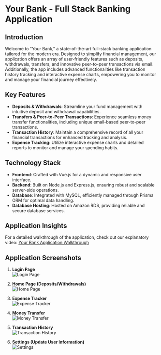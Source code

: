 # Your Bank - Full Stack Banking Application

## Introduction
Welcome to "Your Bank," a state-of-the-art full-stack banking application tailored for the modern era. Designed to simplify financial management, our application offers an array of user-friendly features such as deposits, withdrawals, transfers, and innovative peer-to-peer transactions via email. Additionally, the app includes advanced functionalities like transaction history tracking and interactive expense charts, empowering you to monitor and manage your financial journey effectively.

## Key Features
- **Deposits & Withdrawals**: Streamline your fund management with intuitive deposit and withdrawal capabilities.
- **Transfers & Peer-to-Peer Transactions**: Experience seamless money transfer functionalities, including unique email-based peer-to-peer transactions.
- **Transaction History**: Maintain a comprehensive record of all your financial transactions for enhanced tracking and analysis.
- **Expense Tracking**: Utilize interactive expense charts and detailed reports to monitor and manage your spending habits.

## Technology Stack
- **Frontend**: Crafted with Vue.js for a dynamic and responsive user interface.
- **Backend**: Built on Node.js and Express.js, ensuring robust and scalable server-side operations.
- **Database**: Integrated with MySQL, efficiently managed through Prisma ORM for optimal data handling.
- **Database Hosting**: Hosted on Amazon RDS, providing reliable and secure database services.

## Application Insights
For a detailed walkthrough of the application, check out our explanatory video: [Your Bank Application Walkthrough](https://youtu.be/amQLI9vewKU)

## Application Screenshots
1. **Login Page**  
   ![Login Page](https://github.com/VishvShah98/Banking_Application/assets/70076769/9e340553-e9bb-4b15-b1ea-e47ae6ef8ece)

2. **Home Page (Deposits/Withdrawals)**  
   ![Home Page](https://github.com/VishvShah98/Banking_Application/assets/70076769/46cd7df2-77dc-4210-b302-694d10fbaf85)

3. **Expense Tracker**  
   ![Expense Tracker](https://github.com/VishvShah98/Banking_Application/assets/70076769/066d6aa7-e294-4955-b2f9-aa7d4ac22c1a)

4. **Money Transfer**  
   ![Money Transfer](https://github.com/VishvShah98/Banking_Application/assets/70076769/96a9c5d9-7d50-41c8-9fb6-9802ea1c967e)

5. **Transaction History**  
   ![Transaction History](https://github.com/VishvShah98/Banking_Application/assets/70076769/e2146ba0-32f2-4ebd-b380-03e654101816)

6. **Settings (Update User Information)**  
   ![Settings](https://github.com/VishvShah98/Banking_Application/assets/70076769/64e3ed40-62ff-4a40-aafd-441cbc2940d0)




